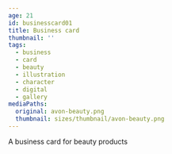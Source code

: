 ```yaml
---
age: 21
id: businesscard01
title: Business card
thumbnail: ''
tags:
  - business
  - card
  - beauty
  - illustration
  - character
  - digital
  - gallery
mediaPaths:
  original: avon-beauty.png
  thumbnail: sizes/thumbnail/avon-beauty.png
---
```

A business card for beauty products